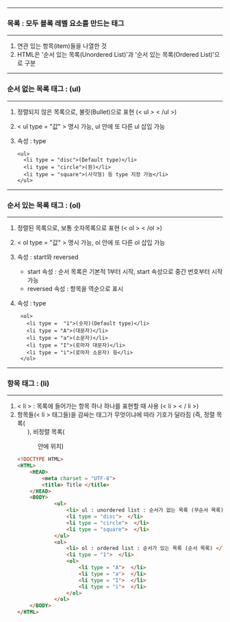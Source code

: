 -----
### 목록 : 모두 블록 레벨 요소를 만드는 태그
-----
1. 연관 있는 항목(item)들을 나열한 것
2. HTML은 '순서 있는 목록(Unordered List)'과 '순서 있는 목록(Ordered List)'으로 구분

-----
### 순서 없는 목록 태그 : (ul)
-----
1. 정렬되지 않은 목록으로, 불릿(Bullet)으로 표현 (< ul > < /ul >)
2. < ul type = "값" > 명시 가능, ul 안에 또 다른 ul 삽입 가능
3. 속성 : type
   
       <ul>
         <li type = "disc">(Default type)</li>
         <li type = "circle">(원)</li>
         <li type = "square">(사각형) 등 type 지정 가능</li>
       </ul>
   
-----
### 순서 있는 목록 태그 : (ol)
-----
1. 정렬된 목록으로, 보통 숫자목록으로 표현 (< ol > < /ol >)
2. < ol type = "값" > 명시 가능, ol 안에 또 다른 ol 삽입 가능
3. 속성 : start와 reversed
   - start 속성 : 순서 목록은 기본적 1부터 시작, start 속성으로 중간 번호부터 시작 가능
   - reversed 속성 : 항목을 역순으로 표시
4. 속성 : type

        <ol>
          <li type =  "1">(숫자)(Default type)</li>
          <li type = "A">(대문자)</li>
          <li type = "a">(소문자)</li>
          <li type = "I">(로마자 대문자)</li>
          <li type = "i">(로마자 소문자) 등</li>
        </ol>
   
-----
### 항목 태그 : (li)
-----
1. < li > : 목록에 들어가는 항목 하나 하나를 표현할 때 사용 (< li > < / li >)
2. 항목들(< li > 태그들)을 감싸는 태그가 무엇이냐에 따라 기호가 달라짐 (즉, 정렬 목록(<ol>), 비정렬 목록(<ul> 안에 위치)


```html
<!DOCTYPE HTML>
<HTML>
	<HEAD>
		<meta charset = "UTF-8"> 
		<title> Title </title>
	</HEAD>
	<BODY>
			<ul> 
				<li> ul : unordered list : 순서가 없는 목록 (무순서 목록) </li>
			 	<li type = "disc">  </li>
			 	<li type = "circle">  </li>
			 	<li type = "square">  </li>
			</ul>
			<ol>
				<li> ol : ordered list : 순서가 있는 목록 (순서 목록) </li>
				<li type = "1">  </li>
				<ol>
					<li type = "A">  </li>
					<li type = "a">  </li>
					<li type = "I">  </li>
					<li type = "i">  </li>
				</ol>
			</ol>
	</BODY>
</HTML>
```
